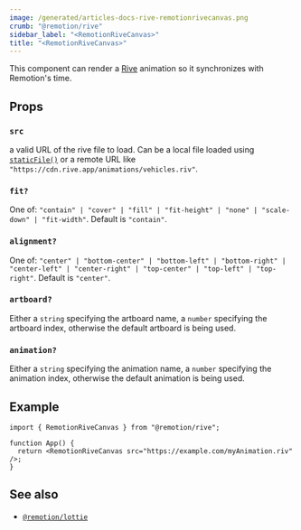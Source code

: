 ```yaml
---
image: /generated/articles-docs-rive-remotionrivecanvas.png
crumb: "@remotion/rive"
sidebar_label: "<RemotionRiveCanvas>"
title: "<RemotionRiveCanvas>"
---
```


<AvailableFrom v="3.3.66"/>

This component can render a [Rive](https://rive.app/) animation so it synchronizes with Remotion's time.

## Props

### `src`

a valid URL of the rive file to load. Can be a local file loaded using [`staticFile()`](/docs/staticfile) or a remote URL like `"https://cdn.rive.app/animations/vehicles.riv"`.

### `fit?`

One of: `"contain" | "cover" | "fill" | "fit-height" | "none" | "scale-down" | "fit-width"`. Default is `"contain"`.

### `alignment?`

One of: `"center" | "bottom-center" | "bottom-left" | "bottom-right" | "center-left" | "center-right" | "top-center" | "top-left" | "top-right"`. Default is `"center"`.

### `artboard?`

Either a `string` specifying the artboard name, a `number` specifying the artboard index, otherwise the default artboard is being used.

### `animation?`

Either a `string` specifying the animation name, a `number` specifying the animation index, otherwise the default animation is being used.

## Example

```tsx twoslash
import { RemotionRiveCanvas } from "@remotion/rive";

function App() {
  return <RemotionRiveCanvas src="https://example.com/myAnimation.riv" />;
}
```

## See also

- [`@remotion/lottie`](/docs/lottie)
